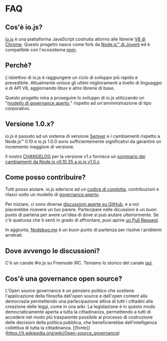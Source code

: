 # FAQ

## Cos'è io.js?

[io.js](https://github.com/iojs/io.js) è una piattaforma JavaScript costruita attorno alle librerie [V8 di Chrome](http://code.google.com/p/v8/). Questo progetto nasce come fork da [Node.js™ di Joyent](https://nodejs.org/) ed è compatibile con l'ecosistema [npm](https://www.npmjs.org/).

## Perchè?

L'obiettivo di io.js è raggiungere un ciclo di sviluppo più rapido e prevedibile. Attualmente unisce gli ultimi miglioramenti a livello di linguaggio e di API V8, aggiornando libuv e altre librerie di base.

Questo progetto mira a proseguire lo sviluppo di io.js utilizzando un "[modello di governance aperto ](https://github.com/iojs/io.js/blob/v1.x/GOVERNANCE.md#readme)" rispetto ad un'amministrazione di tipo corporativo.

## Versione 1.0.x?

io.js è passato ad un sistema di versione [Semver](http://semver.org/) e i cambiamenti rispetto a Node.js™ 0.10 e io.js 1.0.0 sono sufficientemente significativi da garantire un incremento maggiore di versione.

Il nostro [CHANGELOG](https://github.com/iojs/io.js/blob/v1.x/CHANGELOG.md) per la versione v1.x fornisce un [sommario dei cambiamenti da Node.js v0.10.35 a io.js v1.0.x](https://github.com/iojs/io.js/blob/v1.x/CHANGELOG.md#summary-of-changes-from-nodejs-v01035-to-iojs-v100).

## Come posso contribuire?

Tutti posso aiutare. io.js aderisce ad un [codice di condotta](https://github.com/iojs/io.js/blob/v1.x/CONTRIBUTING.md#code-of-conduct), contribuzioni e rilasci sotto un modello di [governance aperto](https://github.com/iojs/io.js/blob/v1.x/GOVERNANCE.md#readme).

Per iniziare, ci sono diverse [discussioni aperte su GitHub](https://github.com/iojs/io.js/issues), e a noi piacerebbe ricevere un tuo parere.
Partecipare nelle dicussioni è un buon punto di partena per avere un'idea di dove si può aiutare ulteriormente.
Se c'è qualcosa che ti senti in grado di affrontare, puoi aprire [un Pull Request](https://github.com/iojs/io.js/blob/v1.x/CONTRIBUTING.md#code-contributions).

In aggiunta, [Nodebug.me](http://nodebug.me/) è un buon punto di partenza per risolve i problemi arretrati.

## Dove avvengo le discussioni?

C'è un canale #io.js su Freenode IRC. Teniamo lo storico del canale [qui](http://logs.libuv.org/io.js/latest).

## Cos'è una governance open source?

L'Open source governance è un pensiero politico che sostiene l'applicazione della filosofia dell'open source e dell'open content alla democrazia permettendo una partecipazione attiva di tutti i cittadini alla creazione delle leggi, come in una wiki.
La legislazione è in questo modo democraticamente aperta a tutta la cittadinanza, permettendo a tutti di accedere nel modo più trasparente possibile al processo di costruzione delle decisioni della politica pubblica, che beneficierebbe dell'intelligenza collettiva di tutta la cittadinanza. [[fonte]] (https://it.wikipedia.org/wiki/Open-source_governance)
